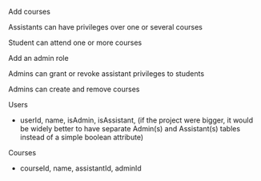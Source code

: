 Add courses

Assistants can have privileges over one or several courses

Student can attend one or more courses

Add an admin role

Admins can grant or revoke assistant privileges to students

Admins can create and remove courses


Users
- userId, name, isAdmin, isAssistant,
(if the project were bigger, it would be widely better to have separate Admin(s)
and Assistant(s) tables instead of a simple boolean attribute)

Courses
- courseId, name, assistantId, adminId
